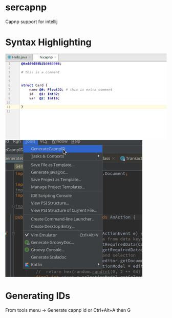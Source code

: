 # sercapnp
Capnp support for intellij


# Syntax Highlighting
![alt text](image1.png "Syntax Highlighting")
![alt text](image2.png "Capnp ID Generator")

# Generating IDs
From tools menu -> Generate capnp id or Ctrl+Alt+A then G

